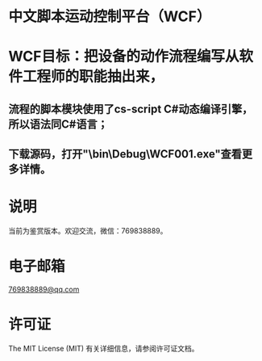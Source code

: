# 中文脚本运动控制平台（WCF）

# WCF目标：把设备的动作流程编写从软件工程师的职能抽出来，

## 流程的脚本模块使用了cs-script C#动态编译引擎，所以语法同C#语言；

## 下载源码，打开"\bin\Debug\WCF001.exe"查看更多详情。

# 说明
当前为鉴赏版本。欢迎交流，微信：769838889。

# 电子邮箱
769838889@qq.com

# 许可证
The MIT License (MIT) 有关详细信息，请参阅许可证文档。 
